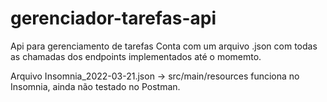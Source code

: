 # gerenciador-tarefas-api

Api para gerenciamento de tarefas
Conta com um arquivo .json com todas as chamadas dos endpoints implementados até o momemto.

Arquivo Insomnia_2022-03-21.json -> src/main/resources funciona no Insomnia, ainda não testado no Postman.
